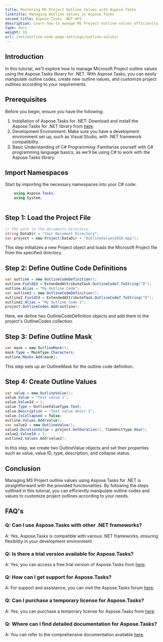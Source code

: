```yaml
---
title: Mastering MS Project Outline Values with Aspose.Tasks
linktitle: Managing Outline Values in Aspose.Tasks
second_title: Aspose.Tasks .NET API
description: Learn how to manage MS Project outline values efficiently using Aspose.Tasks for .NET. Customize project outlines with ease.
type: docs
weight: 16
url: /net/outline-code-page-settings/outline-values/
---
```

## Introduction
In this tutorial, we'll explore how to manage Microsoft Project outline values using the Aspose.Tasks library for .NET. With Aspose.Tasks, you can easily manipulate outline codes, create new outline values, and customize project outlines according to your requirements.
## Prerequisites
Before you begin, ensure you have the following:
1. Installation of Aspose.Tasks for .NET: Download and install the Aspose.Tasks for .NET library from [here](https://releases.aspose.com/tasks/net/).
2. Development Environment: Make sure you have a development environment set up, such as Visual Studio, with .NET framework compatibility.
3. Basic Understanding of C# Programming: Familiarize yourself with C# programming language basics, as we'll be using C# to work with the Aspose.Tasks library.

## Import Namespaces
Start by importing the necessary namespaces into your C# code:
```csharp
    using Aspose.Tasks;
    using System;
    
```
## Step 1: Load the Project File
```csharp
// The path to the documents directory.
string DataDir = "Your Document Directory";
var project = new Project(DataDir + "OutlineValues2010.mpp");
```
This step initializes a new Project object and loads the Microsoft Project file from the specified directory.
## Step 2: Define Outline Code Definitions
```csharp
var outline = new OutlineCodeDefinition();
outline.FieldId = ExtendedAttributeTask.OutlineCode7.ToString("D");
outline.Alias = "My Outline Code";
var outline2 = new OutlineCodeDefinition();
outline2.FieldId = ExtendedAttributeTask.OutlineCode7.ToString("D");
outline2.Alias = "My Outline Code 2";
project.OutlineCodes.Add(outline);
```
Here, we define two OutlineCodeDefinition objects and add them to the project's OutlineCodes collection.
## Step 3: Define Outline Mask
```csharp
var mask = new OutlineMask();
mask.Type = MaskType.Characters;
outline.Masks.Add(mask);
```
This step sets up an OutlineMask for the outline code definition.
## Step 4: Create Outline Values
```csharp
var value = new OutlineValue();
value.Value = "Text value 1";
value.ValueId = 1;
value.Type = OutlineValueType.Text;
value.Description = "Text value descr 1";
value.IsCollapsed = false;
outline.Values.Add(value);
var value2 = new OutlineValue();
value2.DurationValue = project.GetDuration(1, TimeUnitType.Hour);
value2.ValueId = 2;
outline2.Values.Add(value2);
```
In this step, we create two OutlineValue objects and set their properties such as value, value ID, type, description, and collapse status.

## Conclusion
Managing MS Project outline values using Aspose.Tasks for .NET is straightforward with the provided functionalities. By following the steps outlined in this tutorial, you can efficiently manipulate outline codes and values to customize project outlines according to your needs.
## FAQ's
### Q: Can I use Aspose.Tasks with other .NET frameworks?
A: Yes, Aspose.Tasks is compatible with various .NET frameworks, ensuring flexibility in your development environment.
### Q: Is there a trial version available for Aspose.Tasks?
A: Yes, you can access a free trial version of Aspose.Tasks from [here](https://releases.aspose.com/).
### Q: How can I get support for Aspose.Tasks?
A: For support and assistance, you can visit the Aspose.Tasks forum [here](https://forum.aspose.com/c/tasks/15).
### Q: Can I purchase a temporary license for Aspose.Tasks?
A: Yes, you can purchase a temporary license for Aspose.Tasks from [here](https://purchase.aspose.com/temporary-license/).
### Q: Where can I find detailed documentation for Aspose.Tasks?
A: You can refer to the comprehensive documentation available [here](https://reference.aspose.com/tasks/net/).
